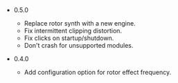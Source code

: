 - 0.5.0
  - Replace rotor synth with a new engine.
  - Fix intermittent clipping distortion.
  - Fix clicks on startup/shutdown.
  - Don't crash for unsupported modules.

- 0.4.0
  - Add configuration option for rotor effect frequency.
